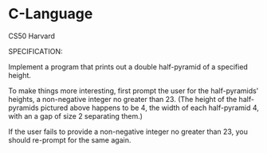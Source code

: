 # C-Language
CS50 Harvard

SPECIFICATION:

Implement a program that prints out a double half-pyramid of a specified height.

To make things more interesting, first prompt the user for the half-pyramids' heights, a non-negative integer no greater than 23. (The height of the half-pyramids pictured above happens to be 4, the width of each half-pyramid 4, with an a gap of size 2 separating them.)

If the user fails to provide a non-negative integer no greater than 23, you should re-prompt for the same again.
